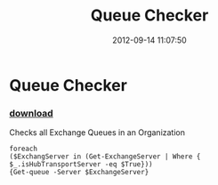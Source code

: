 ﻿---
pid:            3640
parent:         0
children:       
poster:         Littlegun
title:          Queue Checker
date:           2012-09-14 11:07:50
description:    Checks all Exchange Queues in an Organization
format:         posh
---

# Queue Checker

### [download](3640.ps1)  

Checks all Exchange Queues in an Organization

```posh
foreach
($ExchangServer in (Get-ExchangeServer | Where { $_.isHubTransportServer -eq $True})) 
{Get-queue -Server $ExchangeServer}


```
